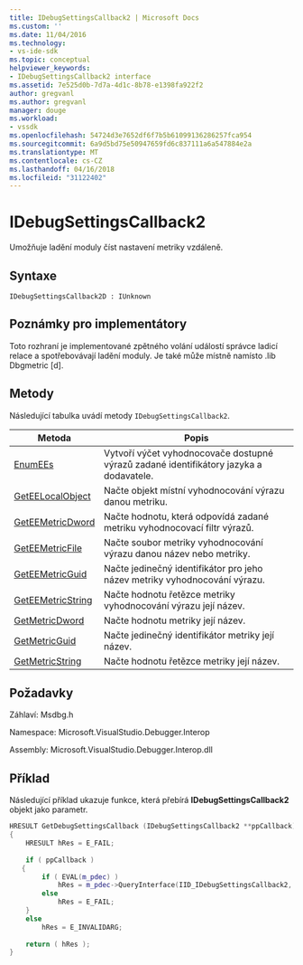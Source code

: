 ```yaml
---
title: IDebugSettingsCallback2 | Microsoft Docs
ms.custom: ''
ms.date: 11/04/2016
ms.technology:
- vs-ide-sdk
ms.topic: conceptual
helpviewer_keywords:
- IDebugSettingsCallback2 interface
ms.assetid: 7e525d0b-7d7a-4d1c-8b78-e1398fa922f2
author: gregvanl
ms.author: gregvanl
manager: douge
ms.workload:
- vssdk
ms.openlocfilehash: 54724d3e7652df6f7b5b61099136286257fca954
ms.sourcegitcommit: 6a9d5bd75e50947659fd6c837111a6a547884e2a
ms.translationtype: MT
ms.contentlocale: cs-CZ
ms.lasthandoff: 04/16/2018
ms.locfileid: "31122402"
---
```

# <a name="idebugsettingscallback2"></a>IDebugSettingsCallback2
Umožňuje ladění moduly číst nastavení metriky vzdáleně.  
  
## <a name="syntax"></a>Syntaxe  
  
```  
IDebugSettingsCallback2D : IUnknown  
```  
  
## <a name="notes-for-implementers"></a>Poznámky pro implementátory  
 Toto rozhraní je implementované zpětného volání událostí správce ladicí relace a spotřebovávají ladění moduly. Je také může místně namísto .lib Dbgmetric [d].  
  
## <a name="methods"></a>Metody  
 Následující tabulka uvádí metody `IDebugSettingsCallback2`.  
  
|Metoda|Popis|  
|------------|-----------------|  
|[EnumEEs](../../../extensibility/debugger/reference/idebugsettingscallback2-enumees.md)|Vytvoří výčet vyhodnocovače dostupné výrazů zadané identifikátory jazyka a dodavatele.|  
|[GetEELocalObject](../../../extensibility/debugger/reference/idebugsettingscallback2-geteelocalobject.md)|Načte objekt místní vyhodnocování výrazu danou metriku.|  
|[GetEEMetricDword](../../../extensibility/debugger/reference/idebugsettingscallback2-geteemetricdword.md)|Načte hodnotu, která odpovídá zadané metriku vyhodnocovací filtr výrazů.|  
|[GetEEMetricFile](../../../extensibility/debugger/reference/idebugsettingscallback2-geteemetricfile.md)|Načte soubor metriky vyhodnocování výrazu danou název nebo metriky.|  
|[GetEEMetricGuid](../../../extensibility/debugger/reference/idebugsettingscallback2-geteemetricguid.md)|Načte jedinečný identifikátor pro jeho název metriky vyhodnocování výrazu.|  
|[GetEEMetricString](../../../extensibility/debugger/reference/idebugsettingscallback2-geteemetricstring.md)|Načte hodnotu řetězce metriky vyhodnocování výrazu její název.|  
|[GetMetricDword](../../../extensibility/debugger/reference/idebugsettingscallback2-getmetricdword.md)|Načte hodnotu metriky její název.|  
|[GetMetricGuid](../../../extensibility/debugger/reference/idebugsettingscallback2-getmetricguid.md)|Načte jedinečný identifikátor metriky její název.|  
|[GetMetricString](../../../extensibility/debugger/reference/idebugsettingscallback2-getmetricstring.md)|Načte hodnotu řetězce metriky její název.|  
  
## <a name="requirements"></a>Požadavky  
 Záhlaví: Msdbg.h  
  
 Namespace: Microsoft.VisualStudio.Debugger.Interop  
  
 Assembly: Microsoft.VisualStudio.Debugger.Interop.dll  
  
## <a name="example"></a>Příklad  
 Následující příklad ukazuje funkce, která přebírá **IDebugSettingsCallback2** objekt jako parametr.  
  
```cpp  
HRESULT GetDebugSettingsCallback (IDebugSettingsCallback2 **ppCallback)  
{  
    HRESULT hRes = E_FAIL;  
  
    if ( ppCallback )  
   {  
        if ( EVAL(m_pdec) )  
            hRes = m_pdec->QueryInterface(IID_IDebugSettingsCallback2, (void **)ppCallback);  
        else  
            hRes = E_FAIL;  
    }  
    else  
        hRes = E_INVALIDARG;  
  
    return ( hRes );  
}  
```